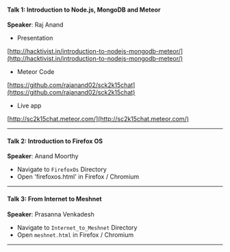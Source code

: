 #### Talk 1: Introduction to Node.js, MongoDB and Meteor

**Speaker**: Raj Anand

 - Presentation

[http://hacktivist.in/introduction-to-nodejs-mongodb-meteor/](http://hacktivist.in/introduction-to-nodejs-mongodb-meteor/)

 - Meteor Code

[https://github.com/rajanand02/sck2k15chat](https://github.com/rajanand02/sck2k15chat)

 - Live app

[http://sc2k15chat.meteor.com/](http://sc2k15chat.meteor.com/)

----

#### Talk 2: Introduction to Firefox OS

**Speaker**: Anand Moorthy

 - Navigate to `FirefoxOs` Directory
 - Open 'firefoxos.html' in Firefox / Chromium

----

#### Talk 3: From Internet to Meshnet

**Speaker**: Prasanna Venkadesh

 - Navigate to `Internet_to_Meshnet` Directory
 - Open `meshnet.html` in Firefox / Chromium

----
